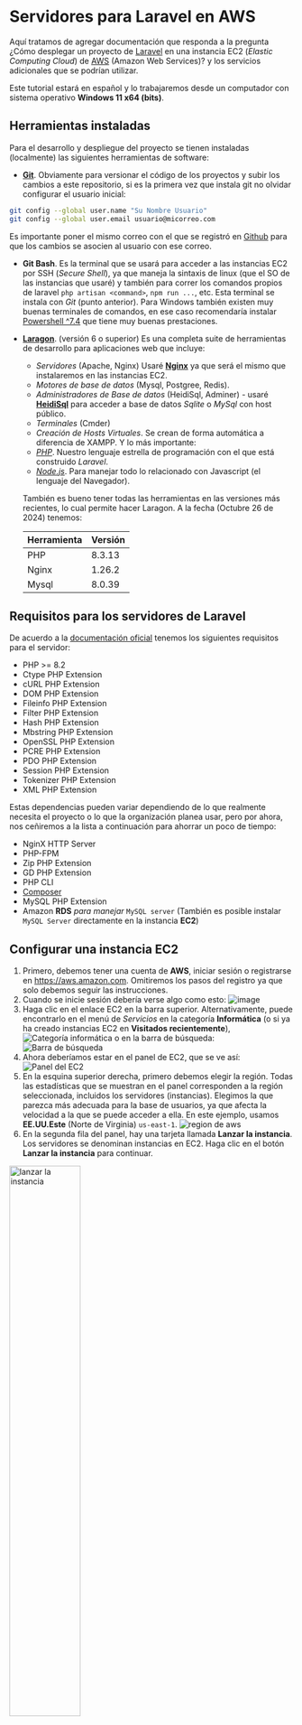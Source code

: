 # Servidores para Laravel en AWS
Aquí tratamos de agregar documentación que responda a la pregunta ¿Cómo desplegar un proyecto de [Laravel](https://laravel.com) en una instancia EC2 (*Elastic Computing Cloud*) de [AWS](https://aws.amazon.com) (Amazon Web Services)? y los servicios adicionales que se podrían utilizar.

Este tutorial estará en español y lo trabajaremos desde un computador con sistema operativo **Windows 11 x64 (bits)**.

## Herramientas instaladas
Para el desarrollo y despliegue del proyecto se tienen instaladas (localmente) las siguientes herramientas de software:
- [**Git**](https://git-scm.com). Obviamente para versionar el código de los proyectos y subir los cambios a este repositorio, si es la primera vez que instala git no olvidar configurar el usuario inicial:
```sh
git config --global user.name "Su Nombre Usuario"
git config --global user.email usuario@micorreo.com
```
Es importante poner el mismo correo con el que se registró en [Github](https://github.com) para que los cambios se asocien al usuario con ese correo.
- **Git Bash**. Es la terminal que se usará para acceder a las instancias EC2 por SSH (*Secure Shell*), ya que maneja la sintaxis de linux (que el SO de las instancias que usaré) y también para correr los comandos propios de laravel `php artisan <command>`, `npm run ...`, etc. Esta terminal se instala con *Git* (punto anterior). Para Windows también existen muy buenas terminales de comandos, en ese caso recomendaría instalar [Powershell ^7.4](https://learn.microsoft.com/es-es/powershell/scripting/install/installing-powershell-on-windows?view=powershell-7.4#winget) que tiene muy buenas prestaciones.
- [**Laragon**](https://laragon.org/download). (versión 6 o superior) Es una completa suite de herramientas de desarrollo para aplicaciones web que incluye:
    - *Servidores* (Apache, Nginx) Usaré [**Nginx**](https://nginx.org/en/) ya que será el mismo que instalaremos en las instancias EC2.
    - *Motores de base de datos* (Mysql, Postgree, Redis).
    - *Administradores de Base de datos* (HeidiSql, Adminer) - usaré [**HeidiSql**](https://www.heidisql.com) para acceder a base de datos *Sqlite* o *MySql* con host público.
    - *Terminales* (Cmder)
    - *Creación de Hosts Virtuales*. Se crean de forma automática a diferencia de XAMPP.
    Y lo más importante:
    - [*PHP*](https://www.php.net/downloads). Nuestro lenguaje estrella de programación con el que está construido *Laravel*.
    - [*Node.js*](https://nodejs.org). Para manejar todo lo relacionado con Javascript (el lenguaje del Navegador).
  
    También es bueno tener todas las herramientas en las versiones más recientes, lo cual permite hacer Laragon. A la fecha (Octubre 26 de 2024) tenemos:

    | Herramienta | Versión |
    | --- | --- |
    | PHP | 8.3.13 |
    | Nginx | 1.26.2 |
    | Mysql | 8.0.39 |

## Requisitos para los servidores de Laravel
De acuerdo a la [documentación oficial](https://laravel.com/docs/11.x/deployment#server-requirements) tenemos los siguientes requisitos para el servidor:
- PHP >= 8.2
- Ctype PHP Extension
- cURL PHP Extension
- DOM PHP Extension
- Fileinfo PHP Extension
- Filter PHP Extension
- Hash PHP Extension
- Mbstring PHP Extension
- OpenSSL PHP Extension
- PCRE PHP Extension
- PDO PHP Extension
- Session PHP Extension
- Tokenizer PHP Extension
- XML PHP Extension

Estas dependencias pueden variar dependiendo de lo que realmente necesita el proyecto o lo que la organización planea usar, pero por ahora, nos ceñiremos a la lista a continuación para ahorrar un poco de tiempo:

- NginX HTTP Server
- PHP-FPM
- Zip PHP Extension
- GD PHP Extension
- PHP CLI
- [Composer](https://getcomposer.org)
- MySQL PHP Extension
- Amazon **RDS** *para manejar* `MySQL server` (También es posible instalar `MySQL Server` directamente en la instancia **EC2**)

## Configurar una instancia EC2
1. Primero, debemos tener una cuenta de **AWS**, iniciar sesión o registrarse en https://aws.amazon.com. Omitiremos los pasos del registro ya que solo debemos seguir las instrucciones.
1. Cuando se inicie sesión debería verse algo como esto:
![image](https://github.com/user-attachments/assets/3eeff7d9-26ad-461d-8b8c-f4d4d1e18bee)
1. Haga clic en el enlace EC2 en la barra superior.
Alternativamente, puede encontrarlo en el menú de *Servicios* en la categoría **Informática** (o si ya ha creado instancias EC2 en **Visitados recientemente**),
![Categoría informática](https://github.com/user-attachments/assets/7f295998-e513-4908-8acd-fc0242021dc1)
o en la barra de búsqueda:
![Barra de búsqueda](https://github.com/user-attachments/assets/2e7e0dca-4956-4b5a-b3b0-5134644fa909)
1. Ahora deberíamos estar en el panel de EC2, que se ve así:
![Panel del EC2](https://github.com/user-attachments/assets/654db17c-f84c-486a-8f9d-a6a89fe881cc)
1. En la esquina superior derecha, primero debemos elegir la región. Todas las estadísticas que se muestran en el panel corresponden a la región seleccionada, incluidos los servidores (instancias). Elegimos la que parezca más adecuada para la base de usuarios, ya que afecta la velocidad a la que se puede acceder a ella. En este ejemplo, usamos **EE.UU.Este** (Norte de Virginia) `us-east-1`.
![region de aws](https://github.com/user-attachments/assets/96599362-1cca-42e5-a8c4-abe26eed8ff7)
1. En la segunda fila del panel, hay una tarjeta llamada **Lanzar la instancia**. Los servidores se denominan instancias en EC2. Haga clic en el botón **Lanzar la instancia** para continuar.
<img src="https://github.com/user-attachments/assets/74385c6c-c136-426f-b0f7-cdbf219c0a3b" alt="lanzar la instancia" width="50%">

## Instalar supervisor para correr workers y websockets en producción
- Nos conectamos a la EC2
- Entramos como super usuario `sudo su -`
- Instalamos supervisor `apt install supervisor`
- Nos vamos a al directorio de configuración `cd /etc/supervisor/conf.d`
- Creamos un archivo de configuración `nano app-workers.conf`
- Escribimos la configuración

```
[program:laravel-reverb]
process_name=%(program_name)s
command=php /home/web/game/artisan reverb:start
autostart=true
autorestart=true
stopasgroup=true
killasgroup=true
numprocs=1
minfds=10000
redirect_stderr=true
stdout_logfile=/home/web/game/storage/logs/reverb.log
stopwaitsecs=3600
stdout_logfile_maxbytes=5MB
user=web
```

- Guardamos y ejecuramos `sudo supervisorctl reread` seguido de `sudo supervisorctl update`








